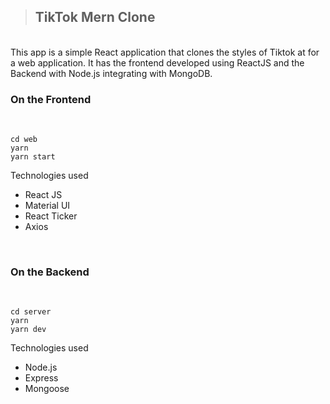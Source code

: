 > <h2>TikTok Mern Clone</h2>

<br />
This app is a simple React application that clones the styles of Tiktok at for a web application.
It has the frontend developed using ReactJS and the Backend with Node.js integrating with MongoDB.

<br />
<h3>On the Frontend</h3>
<br />

```
cd web
yarn 
yarn start
```
Technologies used

- React JS
- Material UI
- React Ticker
- Axios

<br />
<h3>On the Backend</h3>
<br />

```
cd server
yarn 
yarn dev
```

Technologies used

- Node.js
- Express
- Mongoose